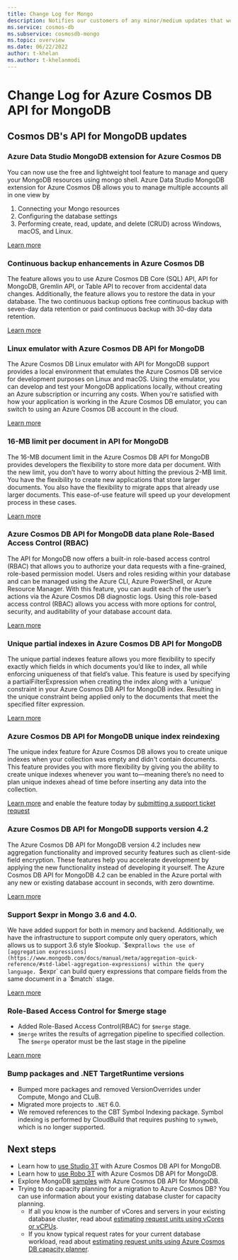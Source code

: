 ```yaml
---
title: Change Log for Mongo
description: Notifies our customers of any minor/medium updates that were pushed
ms.service: cosmos-db
ms.subservice: cosmosdb-mongo
ms.topic: overview
ms.date: 06/22/2022
author: t-khelan
ms.author: t-khelanmodi
---
```


# Change Log for Azure Cosmos DB API for MongoDB

## Cosmos DB's API for MongoDB updates

### Azure Data Studio MongoDB extension for Azure Cosmos DB
You can now use the free and lightweight tool feature to manage and query your MongoDB resources using mongo shell. Azure Data Studio MongoDB extension for Azure Cosmos DB allows you to manage multiple accounts all in one view by 
1. Connecting your Mongo resources 
2. Configuring the database settings 
3. Performing create, read, update, and delete (CRUD) across Windows, macOS, and Linux. 

[Learn more](https://aka.ms/cosmosdb-ads)


### Continuous backup enhancements in Azure Cosmos DB
 The feature allows you to use Azure Cosmos DB Core (SQL) API, API for MongoDB, Gremlin API, or Table API to recover from accidental data changes. Additionally, the feature allows you to restore the data in your database. The two continuous backup options free continuous backup with seven-day data retention or paid continuous backup with 30-day data retention. 

[Learn more](../continuous-backup-restore-introduction.md)


### Linux emulator with Azure Cosmos DB API for MongoDB 
The Azure Cosmos DB Linux emulator with API for MongoDB support provides a local environment that emulates the Azure Cosmos DB service for development purposes on Linux and macOS. Using the emulator, you can develop and test your MongoDB applications locally, without creating an Azure subscription or incurring any costs. When you're satisfied with how your application is working in the Azure Cosmos DB emulator, you can switch to using an Azure Cosmos DB account in the cloud.

[Learn more](https://aka.ms/linux-emulator-mongo)


### 16-MB limit per document in API for MongoDB
The 16-MB document limit in the Azure Cosmos DB API for MongoDB provides developers the flexibility to store more data per document. With the new limit, you don’t have to worry about hitting the previous 2-MB limit. You have the flexibility to create new applications that store larger documents. You also have the flexibility to migrate apps that already use larger documents. This ease-of-use feature will speed up your development process in these cases. 

[Learn more](./mongodb-introduction.md)


### Azure Cosmos DB API for MongoDB data plane Role-Based Access Control (RBAC)
The API for MongoDB now offers a built-in role-based access control (RBAC) that allows you to authorize your data requests with a fine-grained, role-based permission model. Users and roles residing within your database and can be managed using the Azure CLI, Azure PowerShell, or Azure Resource Manager. With this feature, you can audit each of the user’s actions via the Azure Cosmos DB diagnostic logs. Using this role-based access control (RBAC) allows you access with more options for control, security, and auditability of your database account data.

[Learn more](./how-to-setup-rbac.md)


### Unique partial indexes in Azure Cosmos DB API for MongoDB
The unique partial indexes feature allows you more flexibility to specify exactly which fields in which documents you’d like to index, all while enforcing uniqueness of that field’s value. This feature is used by specifying a partialFilterExpression when creating the index along with a 'unique' constraint in your Azure Cosmos DB API for MongoDB index. Resulting in the unique constraint being applied only to the documents that meet the specified filter expression. 

[Learn more](./feature-support-42.md)


### Azure Cosmos DB API for MongoDB unique index reindexing
The unique index feature for Azure Cosmos DB allows you to create unique indexes when your collection was empty and didn't contain documents. This feature provides you with more flexibility by giving you the ability to create unique indexes whenever you want to—meaning there’s no need to plan unique indexes ahead of time before inserting any data into the collection. 

[Learn more](./mongodb-indexing.md) and enable the feature today by [submitting a support ticket request](https://azure.microsoft.com/support/create-ticket/)


### Azure Cosmos DB API for MongoDB supports version 4.2
The Azure Cosmos DB API for MongoDB version 4.2 includes new aggregation functionality and improved security features such as client-side field encryption. These features help you accelerate development by applying the new functionality instead of developing it yourself. The Azure Cosmos DB API for MongoDB 4.2 can be enabled in the Azure portal with any new or existing database account in seconds, with zero downtime. 

[Learn more](./feature-support-42.md)


### Support $expr in Mongo 3.6 and 4.0.
We have added support for both in memory and backend. Additionally, we have the infrastructure to support compute only query operators, which allows us to support 3.6 style $lookup. 
`$expr` allows the use of [aggregation expressions](https://www.mongodb.com/docs/manual/meta/aggregation-quick-reference/#std-label-aggregation-expressions) within the query language. 
`$expr` can build query expressions that compare fields from the same document in a `$match` stage.  

[Learn more](https://www.mongodb.com/docs/manual/reference/operator/query/expr/)


###  Role-Based Access Control for $merge stage
* Added Role-Based Access Control(RBAC) for `$merge` stage. 
* `$merge` writes the results of agrregation pipeline to specified collection. The `$merge` operator must be the last stage in the pipeline

[Learn more](https://www.mongodb.com/docs/manual/reference/operator/aggregation/merge/)


<!-- ### Add Hyperbolic trigonometric operators
`$cosh` returns the Hyperbolic cosine of a value that is measured in radians. `$cosh` takes any valid expression that resolves to a number measured in radians. By default `$cosh` returns values as a double.  -->


### Bump packages and .NET TargetRuntime versions
* Bumped more packages and removed VersionOverrides under Compute, Mongo and CLuB. 
* Migrated more projects to `.NET` 6.0.
* We removed references to the CBT Symbol Indexing package. Symbol indexing is performed by CloudBuild that requires pushing to `symweb`, which is no longer supported. 


## Next steps

- Learn how to [use Studio 3T](connect-using-mongochef.md) with Azure Cosmos DB API for MongoDB.
- Learn how to [use Robo 3T](connect-using-robomongo.md) with Azure Cosmos DB API for MongoDB.
- Explore MongoDB [samples](nodejs-console-app.md) with Azure Cosmos DB API for MongoDB.
- Trying to do capacity planning for a migration to Azure Cosmos DB? You can use information about your existing database cluster for capacity planning.
    - If all you know is the number of vCores and servers in your existing database cluster, read about [estimating request units using vCores or vCPUs](../convert-vcore-to-request-unit.md). 
    - If you know typical request rates for your current database workload, read about [estimating request units using Azure Cosmos DB capacity planner](estimate-ru-capacity-planner.md).
